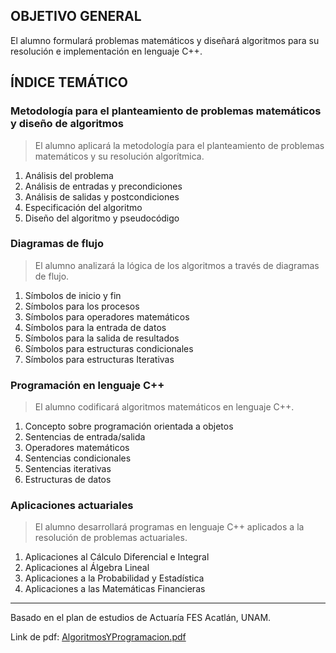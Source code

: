 ## OBJETIVO GENERAL
El alumno formulará problemas matemáticos y diseñará algoritmos para su resolución e implementación
en lenguaje C++.

## ÍNDICE TEMÁTICO
### Metodología para el planteamiento de problemas matemáticos y diseño de algoritmos
> El alumno aplicará la metodología para el planteamiento de problemas matemáticos y su resolución algorítmica.

1. Análisis del problema
2. Análisis de entradas y precondiciones
3. Análisis de salidas y postcondiciones
4. Especificación del algoritmo
5. Diseño del algoritmo y pseudocódigo

### Diagramas de flujo
> El alumno analizará la lógica de los algoritmos a través de diagramas de flujo.

1. Símbolos de inicio y fin
2. Símbolos para los procesos
3. Símbolos para operadores matemáticos
4. Símbolos para la entrada de datos
5. Símbolos para la salida de resultados
6. Símbolos para estructuras condicionales
7. Símbolos para estructuras Iterativas

### Programación en lenguaje C++
> El alumno codificará algoritmos matemáticos en lenguaje C++.

1. Concepto sobre programación orientada a objetos
2. Sentencias de entrada/salida
3. Operadores matemáticos
4. Sentencias condicionales
5. Sentencias iterativas
6. Estructuras de datos

### Aplicaciones actuariales
> El alumno desarrollará programas en lenguaje C++ aplicados a la resolución de problemas actuariales.

1. Aplicaciones al Cálculo Diferencial e Integral
2. Aplicaciones al Álgebra Lineal
3. Aplicaciones a la Probabilidad y Estadística
4. Aplicaciones a las Matemáticas Financieras

<hr>

Basado en el plan de estudios de Actuaría FES Acatlán, UNAM.

Link de pdf: [AlgoritmosYProgramacion.pdf](https://www.acatlan.unam.mx/files/PlanesDeEstudio/Actuaria/1/AlgoritmosYProgramacion.pdf)
